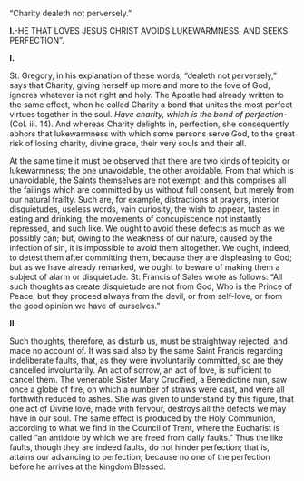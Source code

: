 
“Charity dealeth not perversely.”

**I.**-HE THAT LOVES JESUS CHRIST AVOIDS LUKEWARMNESS, AND SEEKS PERFECTION”.

**I.**

St. Gregory, in his explanation of these words, “dealeth not perversely,” says that Charity, giving herself up more and more to the love of God, ignores whatever is not right and holy. The Apostle had already written to the same effect, when he called Charity a bond that unites the most perfect virtues together in the soul. _Have charity, which is the bond of perfection_-(Col. iii. 14). And whereas Charity delights in, perfection, she consequently abhors that lukewarmness with which some persons serve God, to the great risk of losing charity, divine grace, their very souls and their all.

At the same time it must be observed that there are two kinds of tepidity or lukewarmness; the one unavoidable, the other avoidable. From that which is unavoidable, the Saints themselves are not exempt; and this comprises all the failings which are committed by us without full consent, but merely from our natural frailty. Such are, for example, distractions at prayers, interior disquietudes, useless words, vain curiosity, the wish to appear, tastes in eating and drinking, the movements of concupiscence not instantly repressed, and such like. We ought to avoid these defects as much as we possibly can; but, owing to the weakness of our nature, caused by the infection of sin, it is impossible to avoid them altogether. We ought, indeed, to detest them after committing them, because they are displeasing to God; but as we have already remarked, we ought to beware of making them a subject of alarm or disquietude. St. Francis of Sales wrote as follows: “All such thoughts as create disquietude are not from God, Who is the Prince of Peace; but they proceed always from the devil, or from self-love, or from the good opinion we have of ourselves.”

**II.**

Such thoughts, therefore, as disturb us, must be straightway rejected, and made no account of. It was said also by the same Saint Francis regarding indeliberate faults, that, as they were involuntarily committed, so are they cancelled involuntarily. An act of sorrow, an act of love, is sufficient to cancel them. The venerable Sister Mary Crucified, a Benedictine nun, saw once a globe of fire, on which a number of straws were cast, and were all forthwith reduced to ashes. She was given to understand by this figure, that one act of Divine love, made with fervour, destroys all the defects we may have in our soul. The same effect is produced by the Holy Communion, according to what we find in the Council of Trent, where the Eucharist is called “an antidote by which we are freed from daily faults.” Thus the like faults, though they are indeed faults, do not hinder perfection; that is, attains our advancing to perfection; because no one of the perfection before he arrives at the kingdom Blessed.


